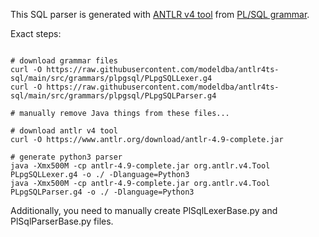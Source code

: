 This SQL parser is generated with [ANTLR v4 tool](https://github.com/antlr/antlr4) from [PL/SQL grammar](https://github.com/antlr/grammars-v4/tree/master/sql/plsql).

Exact steps:

```shell

# download grammar files
curl -O https://raw.githubusercontent.com/modeldba/antlr4ts-sql/main/src/grammars/plpgsql/PLpgSQLLexer.g4
curl -O https://raw.githubusercontent.com/modeldba/antlr4ts-sql/main/src/grammars/plpgsql/PLpgSQLParser.g4

# manually remove Java things from these files...

# download antlr v4 tool
curl -O https://www.antlr.org/download/antlr-4.9-complete.jar

# generate python3 parser
java -Xmx500M -cp antlr-4.9-complete.jar org.antlr.v4.Tool PLpgSQLLexer.g4 -o ./ -Dlanguage=Python3
java -Xmx500M -cp antlr-4.9-complete.jar org.antlr.v4.Tool PLpgSQLParser.g4 -o ./ -Dlanguage=Python3

```

Additionally, you need to manually create PlSqlLexerBase.py and PlSqlParserBase.py files.
